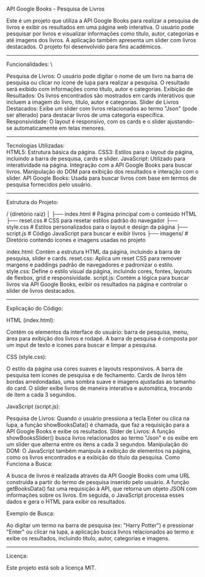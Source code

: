API Google Books - Pesquisa de Livros

Este é um projeto que utiliza a API Google Books para realizar a pesquisa de livros e exibir os resultados em uma página web interativa. O usuário pode pesquisar por livros e visualizar informações como título, 
autor, categorias e até imagens dos livros. A aplicação também apresenta um slider com livros destacados. O projeto foi desenvolvido para fins acadêmicos.

---------------------------------------------------------------------------------------------------------------------------------------------------------------------------------------------------------------------
Funcionalidades: \

Pesquisa de Livros: O usuário pode digitar o nome de um livro na barra de pesquisa ou clicar no ícone de lupa para realizar a pesquisa. O resultado será exibido com informações como título, autor e categorias.
Exibição de Resultados: Os livros encontrados são mostrados em cards interativos que incluem a imagem do livro, título, autor e categorias.
Slider de Livros Destacados: Exibe um slider com livros relacionados ao termo "Json" (pode ser alterado) para destacar livros de uma categoria específica.
Responsividade: O layout é responsivo, com os cards e o slider ajustando-se automaticamente em telas menores.

---------------------------------------------------------------------------------------------------------------------------------------------------------------------------------------------------------------------
Tecnologias Utilizadas: \
HTML5: Estrutura básica da página.
CSS3: Estilos para o layout da página, incluindo a barra de pesquisa, cards e slider.
JavaScript:
Utilizado para interatividade na página.
Integração com a API Google Books para buscar livros.
Manipulação do DOM para exibição dos resultados e interação com o slider.
API Google Books: Usada para buscar livros com base em termos de pesquisa fornecidos pelo usuário.

---------------------------------------------------------------------------------------------------------------------------------------------------------------------------------------------------------------------
Estrutura do Projeto:

/ (diretório raiz)
│
├── index.html      # Página principal com o conteúdo HTML
├── reset.css       # CSS para resetar estilos padrão do navegador
├── style.css       # Estilos personalizados para o layout e design da página
├── script.js       # Código JavaScript para buscar e exibir livros
├── imagens/        # Diretório contendo ícones e imagens usadas no projeto

index.html: Contém a estrutura HTML da página, incluindo a barra de pesquisa, slider e cards. 
reset.css: Aplica um reset CSS para remover margens e paddings padrão de navegadores e padronizar o estilo. 
style.css: Define o estilo visual da página, incluindo cores, fontes, layouts de flexbox, grid e responsividade. 
script.js: Contém a lógica para buscar livros via API Google Books, exibir os resultados na página e controlar o slider de livros destacados.

---------------------------------------------------------------------------------------------------------------------------------------------------------------------------------------------------------------------
Explicação do Código:

HTML (index.html):

Contém os elementos da interface do usuário: barra de pesquisa, menu, área para exibição dos livros e rodapé.
A barra de pesquisa é composta por um input de texto e ícones para buscar e limpar a pesquisa.

CSS (style.css):

O estilo da página usa cores suaves e layouts responsivos.
A barra de pesquisa tem ícones de pesquisa e de fechamento.
Cards de livros têm bordas arredondadas, uma sombra suave e imagens ajustadas ao tamanho do card.
O slider exibe livros de maneira interativa e automática, trocando de item a cada 3 segundos.

JavaScript (script.js):

Pesquisa de Livros: Quando o usuário pressiona a tecla Enter ou clica na lupa, a função showBooksData() é chamada, que faz a requisição para a API Google Books e exibe os resultados.
Slider de Livros: A função showBooksSlider() busca livros relacionados ao termo "Json" e os exibe em um slider que alterna entre os itens a cada 3 segundos.
Manipulação do DOM: O JavaScript também manipula a exibição de elementos na página, como os livros encontrados e a exibição do título da pesquisa.
Como Funciona a Busca:

A busca de livros é realizada através da API Google Books com uma URL construída a partir do termo de pesquisa inserido pelo usuário. A função getBooksData() faz uma requisição à API, que retorna um objeto JSON 
com informações sobre os livros. Em seguida, o JavaScript processa esses dados e gera o HTML para exibir os resultados.

Exemplo de Busca:

Ao digitar um termo na barra de pesquisa (ex: "Harry Potter") e pressionar "Enter" ou clicar na lupa, a aplicação busca livros relacionados ao termo e exibe os resultados, 
incluindo título, autor, categorias e imagens.

---------------------------------------------------------------------------------------------------------------------------------------------------------------------------------------------------------------------
Licença:

Este projeto está sob a licença MIT.
